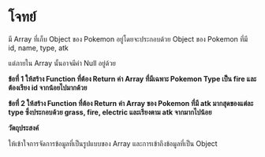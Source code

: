 # โจทย์

มี Array ที่เก็บ Object ของ Pokemon อยู่โดยจะประกอบด้วย Object ของ Pokemon ที่มี id, name, type, atk

แต่ภายใน Array นั้นอาจมีค่า Null อยู่ด้วย

**ข้อที่ 1 ให้สร้าง Function ที่ต้อง Return ค่า Array ที่มีเฉพาะ Pokemon Type เป็น fire และต้องเรียง id จากน้อยไปมากด้วย**

**ข้อที่ 2 ให้สร้าง Function ที่ต้อง Return ค่า Array ของ Pokemon ที่มี atk มากสุดของแต่ละ type ซึ่งประกอบด้วย grass, fire, electric และเรียงตาม atk จากมากไปน้อย**

**วัตถุประสงค์**

ให้เข้าใจการจัดการข้อมูลที่เป็นรูปแบบของ Array และการเข้าถึงข้อมูลที่เป็น Object
